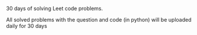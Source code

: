 30 days of solving Leet code problems.

All solved problems with the question and code (in python) will be uploaded daily for 30 days
